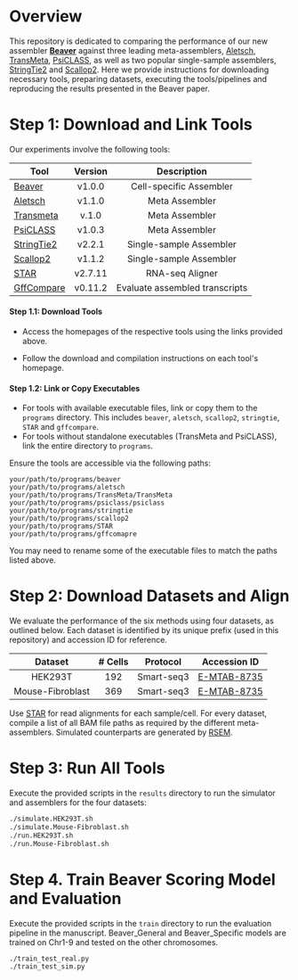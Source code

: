 # Overview

This repository is dedicated to comparing the performance of our new assembler [**Beaver**](https://github.com/Shao-Group/beaver) against three leading meta-assemblers, [Aletsch](https://github.com/Shao-Group/aletsch), [TransMeta](https://github.com/yutingsdu/TransMeta), [PsiCLASS](https://github.com/splicebox/PsiCLASS), as well as two popular single-sample assemblers, [StringTie2](https://ccb.jhu.edu/software/stringtie/index.shtml) and [Scallop2](https://github.com/Shao-Group/scallop2). Here we provide instructions for downloading necessary tools, preparing datasets, executing the tools/pipelines and reproducing the results presented in the Beaver paper.

# Step 1: Download and Link Tools

Our experiments involve the following tools:

| Tool                                                         | Version |          Description           |
| ------------------------------------------------------------ | :-----: | :----------------------------: |
| [Beaver](https://github.com/Shao-Group/beaver)               | v1.0.0  |    Cell-specific Assembler     |
| [Aletsch](https://github.com/Shao-Group/aletsch)             | v1.1.0  |         Meta Assembler         |
| [Transmeta](https://github.com/yutingsdu/TransMeta)          |  v.1.0  |         Meta Assembler         |
| [PsiCLASS](https://github.com/splicebox/PsiCLASS)            | v1.0.3  |         Meta Assembler         |
| [StringTie2](https://ccb.jhu.edu/software/stringtie/index.shtml) | v2.2.1  |    Single-sample Assembler     |
| [Scallop2](https://github.com/Shao-Group/scallop2)           | v1.1.2  |    Single-sample Assembler     |
| [STAR](https://github.com/alexdobin/STAR/tree/master)        | v2.7.11 |        RNA-seq Aligner         |
| [GffCompare](https://ccb.jhu.edu/software/stringtie/gffcompare.shtml#gffcompare_dl) | v0.11.2 | Evaluate assembled transcripts |

#### Step 1.1: Download Tools

* Access the homepages of the respective tools using the links provided above.

- Follow the download and compilation instructions on each tool's homepage.

#### Step 1.2: Link or Copy Executables

- For tools with available executable files, link or copy them to the `programs` directory. This includes `beaver`, `aletsch`, `scallop2`, `stringtie`, `STAR` and `gffcompare`.
- For tools without standalone executables (TransMeta and PsiCLASS), link the entire directory to `programs`.

Ensure the tools are accessible via the following paths:

```
your/path/to/programs/beaver
your/path/to/programs/aletsch
your/path/to/programs/TransMeta/TransMeta
your/path/to/programs/psiclass/psiclass
your/path/to/programs/stringtie
your/path/to/programs/scallop2
your/path/to/programs/STAR
your/path/to/programs/gffcomapre
```

You may need to rename some of the executable files to match the paths listed above.

# Step 2: Download Datasets and Align

We evaluate the performance of the six methods using four datasets, as outlined below. Each dataset is identified by its unique prefix (used in this repository) and accession ID for reference.

|     Dataset      | # Cells |  Protocol  |                         Accession ID                         |
| :--------------: | :-----: | :--------: | :----------------------------------------------------------: |
|     HEK293T      |   192   | Smart-seq3 | [E-MTAB-8735](https://www.ebi.ac.uk/arrayexpress/experiments/E-MTAB-8735) |
| Mouse-Fibroblast |   369   | Smart-seq3 | [E-MTAB-8735](https://www.ebi.ac.uk/arrayexpress/experiments/E-MTAB-8735) |

Use [STAR](https://github.com/alexdobin/STAR/tree/master) for read alignments for each sample/cell. For every dataset, compile a list of all BAM file paths as required by the different meta-assemblers. Simulated counterparts are generated by [RSEM](https://github.com/deweylab/RSEM).

# Step 3: Run All Tools

Execute the provided scripts in the `results` directory to run the simulator and assemblers for the four datasets:

```bash
./simulate.HEK293T.sh
./simulate.Mouse-Fibroblast.sh
./run.HEK293T.sh
./run.Mouse-Fibroblast.sh
```

# Step 4. Train Beaver Scoring Model and Evaluation

Execute the provided scripts in the `train` directory to run the evaluation pipeline in the manuscript. Beaver_General and Beaver_Specific models are trained on Chr1-9 and tested on the other chromosomes. 

``` bash
./train_test_real.py
./train_test_sim.py
```